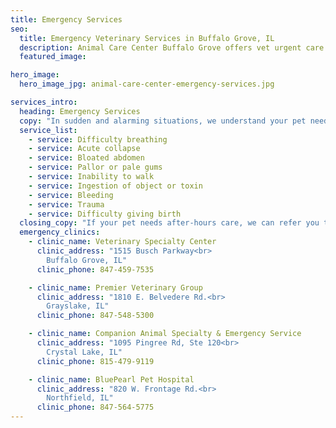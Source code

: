 ```yaml
---
title: Emergency Services
seo:
  title: Emergency Veterinary Services in Buffalo Grove, IL
  description: Animal Care Center Buffalo Grove offers vet urgent care & emergency service for dog, cat or pet bleeding, bloat, collapse, difficulty breathing or giving birth.
  featured_image:

hero_image:
  hero_image_jpg: animal-care-center-emergency-services.jpg

services_intro:
  heading: Emergency Services
  copy: "In sudden and alarming situations, we understand your pet needs immediate attention. If you think it’s an emergency, we think it’s an emergency. Please do not hesitate to call Animal Care Center of Buffalo Grove anytime, or bring your pet for an exam and advice during business hours. Some common conditions your pet may experience during an emergency include:"
  service_list:
    - service: Difficulty breathing
    - service: Acute collapse
    - service: Bloated abdomen
    - service: Pallor or pale gums
    - service: Inability to walk
    - service: Ingestion of object or toxin
    - service: Bleeding
    - service: Trauma
    - service: Difficulty giving birth
  closing_copy: "If your pet needs after-hours care, we can refer you to an emergency clinic nearby including:"
  emergency_clinics:
    - clinic_name: Veterinary Specialty Center
      clinic_address: "1515 Busch Parkway<br>
        Buffalo Grove, IL"
      clinic_phone: 847-459-7535

    - clinic_name: Premier Veterinary Group
      clinic_address: "1810 E. Belvedere Rd.<br>
        Grayslake, IL"
      clinic_phone: 847-548-5300

    - clinic_name: Companion Animal Specialty & Emergency Service
      clinic_address: "1095 Pingree Rd, Ste 120<br>
        Crystal Lake, IL"
      clinic_phone: 815-479-9119

    - clinic_name: BluePearl Pet Hospital
      clinic_address: "820 W. Frontage Rd.<br>
        Northfield, IL"
      clinic_phone: 847-564-5775
---
```

